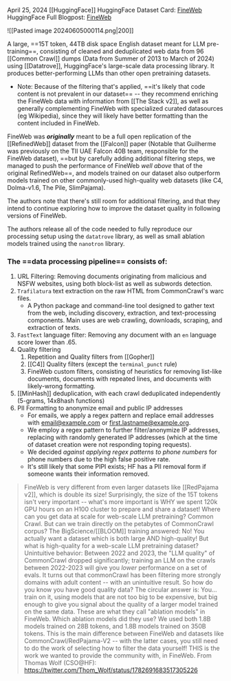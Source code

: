 April 25, 2024
[[HuggingFace]]
HuggingFace Dataset Card: [FineWeb](https://huggingface.co/datasets/HuggingFaceFW/fineweb/blob/main/README.md)
HuggingFace Full Blogpost: [FineWeb](https://huggingface.co/spaces/HuggingFaceFW/blogpost-fineweb-v1)

![[Pasted image 20240605000114.png|200]]


A large, ==15T token, 44TB disk space English dataset meant for LLM pre-training==, consisting of cleaned and deduplicated web data from 96 [[Common Crawl]] dumps (Data from Summer of 2013 to March of 2024) using [[Datatrove]], HuggingFace's large-scale data processing library. It produces better-performing LLMs than other open pretraining datasets.
- Note: Because of the filtering that's applied, ==it's likely that code content is not prevalent in our dataset== -- they recommend enriching the FineWeb data with information from [[The Stack v2]], as well as generally complementing FineWeb with specialized curated datasources (eg Wikipedia), since they will likely have better formatting than the content included in FineWeb.

FineWeb was ***originally*** meant to be a full open replication of the [[RefinedWeb]] dataset from the [[Falcon]] paper (Notable that Guilherme was previously on the TII UAE Falcon 40B team, responsible for the FineWeb dataset), ==but by carefully adding additional filtering steps, we managed to push the performance of FineWeb *well above* that of the original RefinedWeb==, and models trained on our dataset also outperform models trained on other commonly-used high-quality web datasets (like C4, Dolma-v1.6, The Pile, SlimPajama).

The authors note that there's still room for additional filtering, and that they intend to continue exploring how to improve the dataset quality in following versions of FineWeb.

The authors release all of the code needed to fully reproduce our processing setup using the `datatrove` library, as well as small ablation models trained using the `nanotron` library.

### The ==data processing pipeline== consists of:
1. URL Filtering: Removing documents originating from malicious and NSFW websites, using both block-list as well as subwords detection.
2. `Trafilatura` text extraction on the raw HTML from CommonCrawl's warc files. 
	- A Python package and command-line tool designed to gather text from the web, including discovery, extraction, and text-processing components. Main uses are web crawling, downloads, scraping, and extraction of texts.
3. `FastText` language filter: Removing any document with an `en` language score lower than .65.
4. Quality filtering
	1. Repetition and Quality filters from [[Gopher]]
	2. [[C4]] Quality filters (except the `terminal_punct` rule)
	3. FineWeb custom filters, consisting of heuristics for removing list-like documents, documents with repeated lines, and documents with likely-wrong formatting.
5. [[MinHash]] deduplication, with each crawl deduplicated independently (5-grams, 14x8hash functions)
6. PII Formatting to anonymize email and public IP addresses
	- For emails, we apply a regex pattern and replace email addresses with email@example.com or first.lastname@example.org. 
	- We employ a regex pattern to further filter/anonymize IP addresses, replacing with randomly generated IP addresses (which at the time of dataset creation were not responding toping requests).
	- We decided *against applying regex patterns to phone numbers* for phone numbers due to the high false positive rate.
	- It's still likely that some PIPI exists; HF has a PII removal form if someone wants their information removed.


> FineWeb is very different from even larger datasets like [[RedPajama v2]], which is double its size! Surprisingly, the size of the 15T tokens isn't very important -- what's more important is WHY we spent 120k GPU hours on an H100 cluster to prepare and share a dataset!
> Where can you get data at scale for web-scale LLM pretraining? Common Crawl. But can we train directly on the petabytes of CommonCrawl corpus? The BigScience/[[BLOOM]] training answered: No! You actually want a dataset which is both large AND high-quality! But what is high-quality for a web-scale LLM pretraining dataset?
> Unintuitive behavior: Between 2022 and 2023, the "LLM quality" of CommonCrawl dropped significantly; training an LLM on the crawls between 2022-2023 will give you *lower* performance on a set of evals. It turns out that commonCrawl has been filtering more strongly domains with adult content -- with an unintuitive result.
> So how do you know you have good quality data? The circular answer is: You... train on it, using models that are not too big to be expensive, but big enough to give you signal about the quality of a larger model trained on the same data. These are what they call "ablation models" in FineWeb.
> Which ablation models did they use? We used both 1.8B models trained on 28B tokens, and 1.8B models trained on 350B tokens.
> This is the main difference between FineWeb and datasets like CommonCrawl/RedPajama-V2 -- with the latter cases, you still need to do the work of selecting how to filter the data yourself! THIS is the work we wanted to provide the community with, in FineWeb.
> From Thomas Wolf (CSO@HF): https://twitter.com/Thom_Wolf/status/1782691683517305226